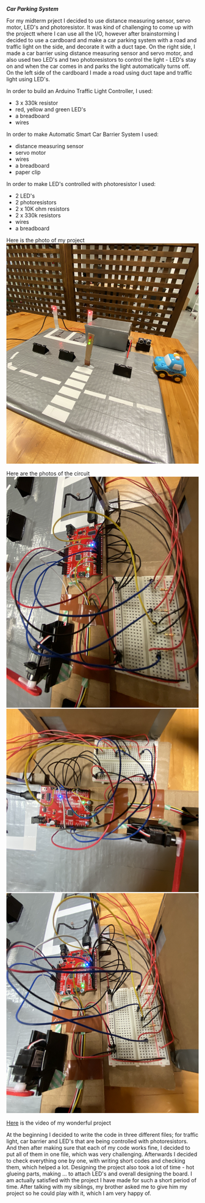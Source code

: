 ***Car Parking System***

For my midterm prject I decided to use distance measuring sensor, servo motor, LED's and photoresistor. It was kind of challenging to come up with the projectt where I can use all the I/O, however after brainstorming I decided to use a cardboard and make a car parking system with a road and traffic light on the side, and decorate it with a duct tape. On the right side, I made a car barrier using distance measuring sensor and servo motor, and also used two LED's and two photoresistors to control the light - LED's stay on and when the car comes in and parks the light automatically turns off. On the left side of the cardboard I made a road using duct tape and traffic light using LED's. 

In order to build an Arduino Traffic Light Controller, I used:
- 3 x 330k resistor
- red, yellow and green LED's
- a breadboard
- wires

In order to make Automatic Smart Car Barrier System I used:
- distance measuring sensor
- servo motor
- wires
- a breadboard 
- paper clip 

In order to make LED's controlled with photoresistor I used:

- 2 LED's
- 2 photoresistors
- 2 x 10K ohm resistors
- 2 x 330k resistors
- wires
- a breadboard

Here is the photo of my project
![](image1.png)

Here are the photos of the circuit 
![](image2.png)
![](image3.png)
![](image4.png)

[Here](https://youtu.be/gnPDiSqWJoc) is the video of my wonderful project

At the beginning I decided to write the code in three different files; for traffic light, car barrier and LED's that are being controlled with photoresistors. And then after making sure that each of my code works fine, I decided to put all of them in one file, which was very challenging. Afterwards I decided to check everything one by one, with writing short codes and checking them, which helped a lot. 
Designing the project also took a lot of time - hot glueing parts, making ... to attach LED's and overall designing the board. 
I am actually satisfied with the project I have made for such a short period of time. After talking with my siblings, my brother asked me to give him my project so he could play with it, which I am very happy of. 
